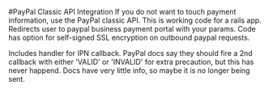 #PayPal Classic API Integration
If you do not want to touch payment information, use the PayPal classic API. This is working code for a rails app. Redirects user to paypal business payment portal with your params. Code has option for self-signed SSL encryption on outbound paypal requests.


Includes handler for IPN callback. PayPal docs say they should fire a 2nd callback with either 'VALID' or 'INVALID' for extra precaution, but this has never happend. Docs have very little info, so maybe it is no longer being sent. 
